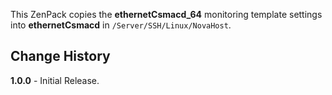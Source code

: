 This ZenPack copies the **ethernetCsmacd_64** monitoring template settings into **ethernetCsmacd** in `/Server/SSH/Linux/NovaHost`.

## Change History
**1.0.0**
	- Initial Release.

